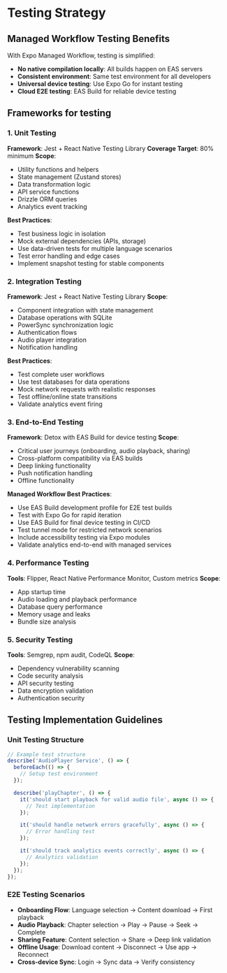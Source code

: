 # Testing Strategy

## Managed Workflow Testing Benefits

With Expo Managed Workflow, testing is simplified:

- **No native compilation locally**: All builds happen on EAS servers
- **Consistent environment**: Same test environment for all developers
- **Universal device testing**: Use Expo Go for instant testing
- **Cloud E2E testing**: EAS Build for reliable device testing

## Frameworks for testing

### 1. Unit Testing

**Framework**: Jest + React Native Testing Library
**Coverage Target**: 80% minimum
**Scope**:

- Utility functions and helpers
- State management (Zustand stores)
- Data transformation logic
- API service functions
- Drizzle ORM queries
- Analytics event tracking

**Best Practices**:

- Test business logic in isolation
- Mock external dependencies (APIs, storage)
- Use data-driven tests for multiple language scenarios
- Test error handling and edge cases
- Implement snapshot testing for stable components

### 2. Integration Testing

**Framework**: Jest + React Native Testing Library
**Scope**:

- Component integration with state management
- Database operations with SQLite
- PowerSync synchronization logic
- Authentication flows
- Audio player integration
- Notification handling

**Best Practices**:

- Test complete user workflows
- Use test databases for data operations
- Mock network requests with realistic responses
- Test offline/online state transitions
- Validate analytics event firing

### 3. End-to-End Testing

**Framework**: Detox with EAS Build for device testing
**Scope**:

- Critical user journeys (onboarding, audio playback, sharing)
- Cross-platform compatibility via EAS builds
- Deep linking functionality
- Push notification handling
- Offline functionality

**Managed Workflow Best Practices**:

- Use EAS Build development profile for E2E test builds
- Test with Expo Go for rapid iteration
- Use EAS Build for final device testing in CI/CD
- Test tunnel mode for restricted network scenarios
- Include accessibility testing via Expo modules
- Validate analytics end-to-end with managed services

### 4. Performance Testing

**Tools**: Flipper, React Native Performance Monitor, Custom metrics
**Scope**:

- App startup time
- Audio loading and playback performance
- Database query performance
- Memory usage and leaks
- Bundle size analysis

### 5. Security Testing

**Tools**: Semgrep, npm audit, CodeQL
**Scope**:

- Dependency vulnerability scanning
- Code security analysis
- API security testing
- Data encryption validation
- Authentication security

## Testing Implementation Guidelines

### Unit Testing Structure

```javascript
// Example test structure
describe('AudioPlayer Service', () => {
  beforeEach(() => {
    // Setup test environment
  });

  describe('playChapter', () => {
    it('should start playback for valid audio file', async () => {
      // Test implementation
    });

    it('should handle network errors gracefully', async () => {
      // Error handling test
    });

    it('should track analytics events correctly', async () => {
      // Analytics validation
    });
  });
});
```

### E2E Testing Scenarios

- **Onboarding Flow**: Language selection → Content download → First playback
- **Audio Playback**: Chapter selection → Play → Pause → Seek → Complete
- **Sharing Feature**: Content selection → Share → Deep link validation
- **Offline Usage**: Download content → Disconnect → Use app → Reconnect
- **Cross-device Sync**: Login → Sync data → Verify consistency
